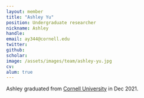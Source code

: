 ```yaml
---
layout: member
title: "Ashley Yu"
position: Undergraduate researcher
nickname: Ashley
handle: 
email: ay344@cornell.edu
twitter: 
github: 
scholar: 
image: /assets/images/team/ashley-yu.jpg
cv: 
alum: true
---
```

Ashley graduated from [Cornell University] in Dec 2021.

[Cornell University]: https://www.cornell.edu/
